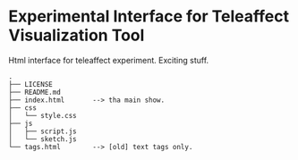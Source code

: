 # Experimental Interface for Teleaffect Visualization Tool
Html interface for teleaffect experiment. Exciting stuff.
```
.
├── LICENSE
├── README.md
├── index.html       --> tha main show.
├── css
│   └── style.css
├── js
│   ├── script.js
│   └── sketch.js
└── tags.html        --> [old] text tags only.
